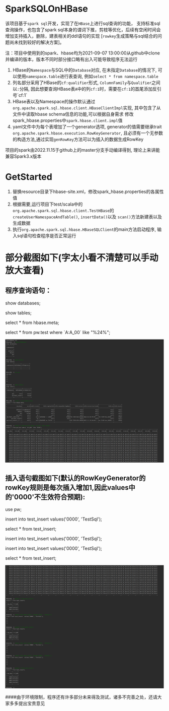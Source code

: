# SparkSQLOnHBase
该项目基于`spark sql`开发，实现了在`HBase`上进行sql查询的功能， 支持标准sql查询操作，也包含了spark sql本身的谓词下推，剪枝等优化，后续有空闲时间会增加支持插入，删除，建表相关的ddl语句的实现
 [`rowkey`生成策略与sql结合的问题尚未找到较好的解决方案]。 
 
 注：项目中使用到的spark、hbase均为2021-09-07 13:00:00从github中clone并编译的版本，版本不同时部分接口略有出入可能导致程序无法运行

1. HBase的`Namespace`与SQL中的`Database`对应, 
在未指定`Database`的情况下, 可以使用`namespace.table`进行表查询, 
例如`select * from namespace.table`
2. 列名部分采用了HBase的`cf:qualifier`形式, 
`ColumnFamily`与`Qualifier`之间以`:`分隔, 
因此想要查询HBase表`A`中的列`cf:1`时，需要在`cf:1`的首尾添加反引号\`cf:1\`
3. HBase表以及Namespace的操作默认通过`org.apache.spark.sql.hbase.client.HBaseClientImpl`实现,
其中包含了从文件中读取hbase schema信息的功能,可以根据自身需求
修改spark_hbase.properties中`spark.hbase.client.impl`值
4. yaml文件中为每个表增加了一个generator选项,
generator的值需要继承trait `org.apache.spark.hbase.execution.RowKeyGenerator`,
且必须有一个无参数的构造方法,通过实现`genRowKey`方法可以为插入的数据生成RowKey
 
项目的spark由2022.11.15于github上的master分支手动编译得到,
理论上来讲能兼容Spark3.x版本


# GetStarted
1. 替换resource目录下hbase-site.xml，修改spark_hbase.properties的各属性值
2. 根据需要,运行项目下test/scala中的 `org.apache.spark.sql.hbase.client.TestHBase`的`createUserNamespaceAndTable()`, 
`insertData()`以及
`scan()`方法新建表以及生成数据
3. 执行`org.apache.spark.sql.hbase.HBaseSQLClient`的main方法启动程序,
输入sql语句检查程序是否正常运行

# 部分截图如下(字太小看不清楚可以手动放大查看)
## 程序查询语句：
show databases;

show tables;

select * from hbase.meta;

select * from pw.test where \`A:A_00\` like "%24%";

![Image text](https://github.com/wangpy1995/Spark-SQL-HBase/blob/master/src/main/resources/show/SELECT_QUERY.png)
## 插入语句截图如下(默认的RowKeyGenerator的rowKey规则是每次插入增加1,因此values中的'0000'不生效符合预期):
use pw;

insert into test_insert  values('0000', 'TestSql');

select * from test_insert;

insert into test_insert  values('0000', 'TestSql');

insert into test_insert  values('0000', 'TestSql');

select * from test_insert;

![Image text](https://github.com/wangpy1995/Spark-SQL-HBase/blob/master/src/main/resources/show/INSERT_QUERY.png)

####由于环境限制，程序还有许多部分未来得及测试，诸多不完善之处，还请大家多多提出宝贵意见
